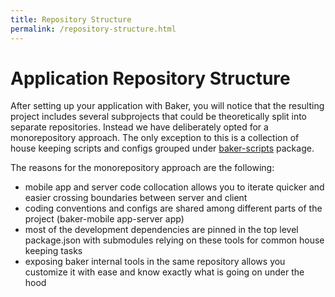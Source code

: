 ```yaml
---
title: Repository Structure
permalink: /repository-structure.html
---
```

# Application Repository Structure

After setting up your application with Baker, you will notice that the resulting project includes several subprojects that could be theoretically split into separate repositories. Instead we have deliberately opted for a monorepository approach. The only exception to this is a collection of house keeping scripts and configs grouped under [baker-scripts](https://github.com/thebakeryio/baker-scripts) package.

The reasons for the monorepository approach are the following:

- mobile app and server code collocation allows you to iterate quicker and easier crossing boundaries between server and client
- coding conventions and configs are shared among different parts of the project (baker-mobile app-server app)
- most of the development dependencies are pinned in the top level package.json with submodules relying on these tools for common house keeping tasks
- exposing baker internal tools in the same repository allows you customize it with ease and know exactly what is going on under the hood        